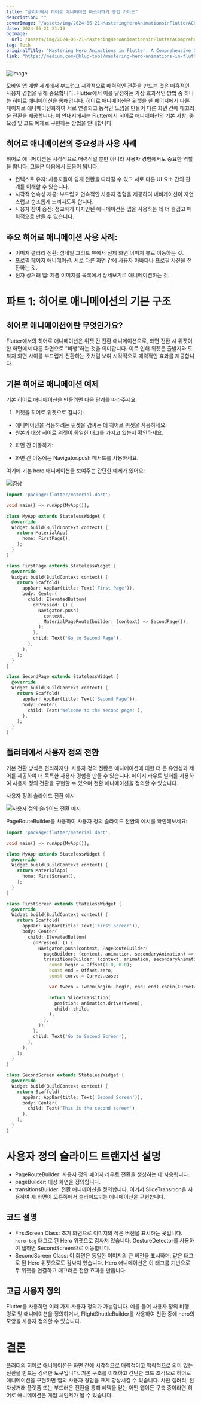```yaml
---
title: "플러터에서 히어로 애니메이션 마스터하기 종합 가이드"
description: ""
coverImage: "/assets/img/2024-06-21-MasteringHeroAnimationsinFlutterAComprehensiveGuide_0.png"
date: 2024-06-21 21:13
ogImage: 
  url: /assets/img/2024-06-21-MasteringHeroAnimationsinFlutterAComprehensiveGuide_0.png
tag: Tech
originalTitle: "Mastering Hero Animations in Flutter: A Comprehensive Guide"
link: "https://medium.com/@blup-tool/mastering-hero-animations-in-flutter-a-comprehensive-guide-ecb3e2b3f8e5"
---
```




![image](https://miro.medium.com/v2/resize:fit:1400/1*hfZq5kMkFSZtlSRsReQYdQ.gif)

모바일 앱 개발 세계에서 부드럽고 시각적으로 매력적인 전환을 만드는 것은 매혹적인 사용자 경험을 위해 중요합니다. Flutter에서 이를 달성하는 가장 효과적인 방법 중 하나는 히어로 애니메이션을 통해입니다. 히어로 애니메이션은 위젯을 한 페이지에서 다른 페이지로 애니메이션화하여 서로 연결되고 동적인 느낌을 만들어 다른 화면 간에 매끄러운 전환을 제공합니다. 이 안내서에서는 Flutter에서 히어로 애니메이션의 기본 사항, 중요성 및 코드 예제로 구현하는 방법을 안내합니다.

## 히어로 애니메이션의 중요성과 사용 사례

히어로 애니메이션은 시각적으로 매력적일 뿐만 아니라 사용자 경험에서도 중요한 역할을 합니다. 그들은 다음에서 도움이 됩니다:


<div class="content-ad"></div>

- 컨텍스트 유지: 사용자들이 쉽게 전환을 따라갈 수 있고 서로 다른 UI 요소 간의 관계를 이해할 수 있습니다.
- 시각적 연속성 제공: 부드럽고 연속적인 사용자 경험을 제공하여 네비게이션이 자연스럽고 순조롭게 느껴지도록 합니다.
- 사용자 참여 증진: 정교하게 디자인된 애니메이션은 앱을 사용하는 데 더 즐겁고 매력적으로 만들 수 있습니다.

## 주요 히어로 애니메이션 사용 사례:

- 이미지 갤러리 전환: 섬네일 그리드 뷰에서 전체 화면 이미지 뷰로 이동하는 것.
- 프로필 페이지 애니메이션: 서로 다른 화면 간에 사용자 아바타나 프로필 사진을 전환하는 것.
- 전자 상거래 앱: 제품 이미지를 목록에서 상세보기로 애니메이션하는 것.

# 파트 1: 히어로 애니메이션의 기본 구조

<div class="content-ad"></div>

## 히어로 애니메이션이란 무엇인가요?

Flutter에서의 히어로 애니메이션은 위젯 간 전환 애니메이션으로, 화면 전환 시 위젯이 한 화면에서 다른 화면으로 "비행"하는 것을 의미합니다. 이로 인해 위젯은 출발지와 도착지 화면 사이를 부드럽게 전환하는 것처럼 보여 시각적으로 매력적인 효과를 제공합니다.

## 기본 히어로 애니메이션 예제

기본 히어로 애니메이션을 만들려면 다음 단계를 따라주세요:

<div class="content-ad"></div>

1. 위젯을 히어로 위젯으로 감싸기:

- 애니메이션을 적용하려는 위젯을 감싸는 데 히어로 위젯을 사용하세요.
- 원본과 대상 히어로 위젯이 동일한 태그를 가지고 있는지 확인하세요.

2. 화면 간 이동하기:

- 화면 간 이동에는 Navigator.push 메서드를 사용하세요.

<div class="content-ad"></div>

여기에 기본 hero 애니메이션을 보여주는 간단한 예제가 있어요:

![영상](https://miro.medium.com/v2/resize:fit:1400/1*Tnp6mCmVil2aRqNtcxrfDg.gif)

```dart
import 'package:flutter/material.dart';

void main() => runApp(MyApp());

class MyApp extends StatelessWidget {
  @override
  Widget build(BuildContext context) {
    return MaterialApp(
      home: FirstPage(),
    );
  }
}

class FirstPage extends StatelessWidget {
  @override
  Widget build(BuildContext context) {
    return Scaffold(
      appBar: AppBar(title: Text('First Page')),
      body: Center(
        child: ElevatedButton(
          onPressed: () {
            Navigator.push(
              context,
              MaterialPageRoute(builder: (context) => SecondPage()),
            );
          },
          child: Text('Go to Second Page'),
        ),
      ),
    );
  }
}

class SecondPage extends StatelessWidget {
  @override
  Widget build(BuildContext context) {
    return Scaffold(
      appBar: AppBar(title: Text('Second Page')),
      body: Center(
        child: Text('Welcome to the second page!'),
      ),
    );
  }
}
```

## 플러터에서 사용자 정의 전환

<div class="content-ad"></div>

기본 전환 방식은 편리하지만, 사용자 정의 전환은 애니메이션에 대한 더 큰 유연성과 제어를 제공하여 더 독특한 사용자 경험을 만들 수 있습니다. 페이지 라우트 빌더를 사용하여 사용자 정의 전환을 구현할 수 있으며 전환 애니메이션을 정의할 수 있습니다.

사용자 정의 슬라이드 전환 예시

![사용자 정의 슬라이드 전환 예시](https://miro.medium.com/v2/resize:fit:1400/1*c5cZecOnWL5IL6g75JmoNw.gif)

PageRouteBuilder를 사용하여 사용자 정의 슬라이드 전환의 예시를 확인해보세요:

<div class="content-ad"></div>

```dart
import 'package:flutter/material.dart';

void main() => runApp(MyApp());

class MyApp extends StatelessWidget {
  @override
  Widget build(BuildContext context) {
    return MaterialApp(
      home: FirstScreen(),
    );
  }
}

class FirstScreen extends StatelessWidget {
  @override
  Widget build(BuildContext context) {
    return Scaffold(
      appBar: AppBar(title: Text('First Screen')),
      body: Center(
        child: ElevatedButton(
          onPressed: () {
            Navigator.push(context, PageRouteBuilder(
              pageBuilder: (context, animation, secondaryAnimation) => SecondScreen(),
              transitionsBuilder: (context, animation, secondaryAnimation, child) {
                const begin = Offset(1.0, 0.0);
                const end = Offset.zero;
                const curve = Curves.ease;

                var tween = Tween(begin: begin, end: end).chain(CurveTween(curve: curve));

                return SlideTransition(
                  position: animation.drive(tween),
                  child: child,
                );
              },
            ));
          },
          child: Text('Go to Second Screen'),
        ),
      ),
    );
  }
}

class SecondScreen extends StatelessWidget {
  @override
  Widget build(BuildContext context) {
    return Scaffold(
      appBar: AppBar(title: Text('Second Screen')),
      body: Center(
        child: Text('This is the second screen'),
      ),
    );
  }
}
```

# 사용자 정의 슬라이드 트랜지션 설명

- PageRouteBuilder: 사용자 정의 페이지 라우트 전환을 생성하는 데 사용됩니다.
- pageBuilder: 대상 화면을 정의합니다.
- transitionsBuilder: 전환 애니메이션을 정의합니다. 여기서 SlideTransition을 사용하여 새 화면이 오른쪽에서 슬라이드되는 애니메이션을 구현합니다.

## 코드 설명

<div class="content-ad"></div>

- FirstScreen Class: 초기 화면으로 이미지의 작은 버전을 표시하는 곳입니다. `hero-tag` 태그로 된 Hero 위젯으로 감싸져 있습니다. GestureDetector를 사용하여 탭하면 SecondScreen으로 이동합니다.
- SecondScreen Class: 이 화면은 동일한 이미지의 큰 버전을 표시하며, 같은 태그로 된 Hero 위젯으로도 감싸져 있습니다. Hero 애니메이션은 이 태그를 기반으로 두 위젯을 연결하고 매끄러운 전환 효과를 만듭니다.

## 고급 사용자 정의

Flutter를 사용하면 여러 가지 사용자 정의가 가능합니다. 예를 들어 사용자 정의 비행 경로 및 애니메이션을 정의하거나, FlightShuttleBuilder를 사용하여 전환 중에 hero의 모양을 사용자 정의할 수 있습니다.

# 결론

<div class="content-ad"></div>

플러터의 히어로 애니메이션은 화면 간에 시각적으로 매력적이고 맥락적으로 의미 있는 전환을 만드는 강력한 도구입니다. 기본 구조를 이해하고 간단한 코드 조각으로 히어로 애니메이션을 구현하면 앱의 사용자 경험을 크게 향상시킬 수 있습니다. 사진 갤러리, 전자상거래 플랫폼 또는 부드러운 전환을 통해 혜택을 얻는 어떤 앱이든 구축 중이라면 히어로 애니메이션은 게임 체인저가 될 수 있습니다.